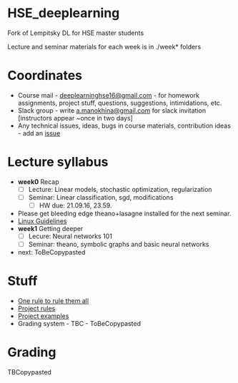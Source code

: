 # HSE_deeplearning
Fork of Lempitsky DL for HSE master students

Lecture and seminar materials for each week is in ./week* folders


# Coordinates
* Course mail - deeplearninghse16@gmail.com - for homework assignments, project stuff, questions, suggestions, intimidations, etc.
* Slack group - write a.manokhina@gmail.com for slack invitation [instructors appear ~once in two days]
* Any technical issues, ideas, bugs in course materials, contribution ideas - add an [issue](https://github.com/yandexdataschool/HSE_deeplearning/issues)


# Lecture syllabus
- __week0__ Recap
  - [ ] Lecture: Linear models, stochastic optimization, regularization
  - [ ] Seminar: Linear classification, sgd, modifications
     - [ ] HW due: 21.09.16, 23.59.
- Please get bleeding edge theano+lasagne installed for the next seminar. 
 - [Linux Guidelines](http://agentnet.readthedocs.io/en/latest/user/install.html)
- __week1__ Getting deeper
  - [ ] Lecure: Neural networks 101
  - [ ] Seminar: theano, symbolic graphs and basic neural networks
- next: ToBeCopypasted

# Stuff
* [One rule to rule them all](https://github.com/yandexdataschool/HSE_deeplearning/wiki/Core:)
* [Project rules](https://github.com/yandexdataschool/HSE_deeplearning/wiki/Course-projects)
* [Project examples](https://github.com/yandexdataschool/HSE_deeplearning/wiki/Project-examples)
* Grading system - TBC - ToBeCopypasted

# Grading

TBCopypasted

